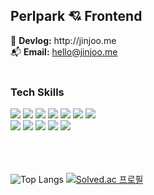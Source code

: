 <div>
<h2>Perlpark 💘 Frontend</h2>
<div>
📒 <b>Devlog:</b> http://jinjoo.me<br />
📬 <b>Email:</b> <a href="mailto:hello@jinjoo.me">hello@jinjoo.me</a><br />
</div>
<br />
<h3>Tech Skills</h3>
<img src="https://img.shields.io/badge/JavaScript-F7DF1E?style=flat&logo=JavaScript&logoColor=black" />
<img src="https://img.shields.io/badge/TypeScript-3178C6?style=flat&logo=TypeScript&logoColor=white" />
<img src="https://img.shields.io/badge/React-61DAFB?style=flat&logo=React&logoColor=black" />
<img src="https://img.shields.io/badge/Next.js-000000?style=flat&logo=Next.js&logoColor=white" />
<img src="https://img.shields.io/badge/Redux-764ABC?style=flat&logo=Redux&logoColor=white" />
<img src="https://img.shields.io/badge/React Query-FF4154?style=flat&logo=ReactQuery&logoColor=white" />
<img src="https://img.shields.io/badge/React Hook Form-EC5990?style=flat&logo=ReactHookForm&logoColor=white" /><br/>
<img src="https://img.shields.io/badge/HTML5-E34F26?style=flat&logo=HTML5&logoColor=white" />
<img src="https://img.shields.io/badge/CSS3-1572B6?style=flat&logo=CSS3&logoColor=white" />
<img src="https://img.shields.io/badge/Sass-CC6699?style=flat&logo=Sass&logoColor=white" />
<img src="https://img.shields.io/badge/Styled Components-DB7093?style=flat&logo=styled-components&logoColor=white" />
<img src="https://img.shields.io/badge/Tailwind CSS-06B6D4?style=flat&logo=TailwindCSS&logoColor=white" />
</div>

<br/>
<br/>
<br/>


![Top Langs](https://github-readme-stats.vercel.app/api/top-langs/?username=perlpark&layout=compact)
[![Solved.ac
프로필](http://mazassumnida.wtf/api/v2/generate_badge?boj=jinjoopark)](https://solved.ac/jinjoopark)
